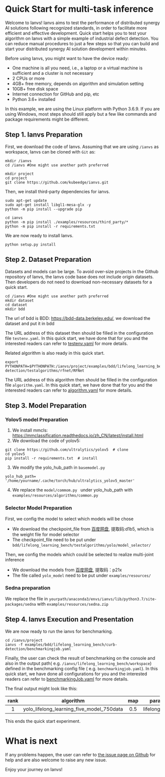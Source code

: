 # Quick Start for multi-task inference

Welcome to Ianvs! Ianvs aims to test the performance of distributed synergy AI solutions following recognized standards,  in order to facilitate more efficient and effective development. Quick start helps you to test your algorithm on Ianvs with a simple example of industrial defect detection. You can reduce manual procedures to just a few steps so that you can build and start your distributed synergy AI solution development within minutes. 

Before using Ianvs, you might want to have the device ready: 
- One machine is all you need, i.e., a laptop or a virtual machine is sufficient and a cluster is not necessary
- 2 CPUs or more
- 4GB+ free memory, depends on algorithm and simulation setting
- 10GB+ free disk space
- Internet connection for GitHub and pip, etc
- Python 3.6+ installed
  

In this example, we are using the Linux platform with Python 3.6.9. If you are using Windows, most steps should still apply but a few like commands and package requirements might be different. 

## Step 1. Ianvs Preparation

First, we download the code of Ianvs. Assuming that we are using `/ianvs` as workspace, Ianvs can be cloned with `Git` as:

``` shell
mkdir /ianvs
cd /ianvs #One might use another path preferred

mkdir project
cd project
git clone https://github.com/kubeedge/ianvs.git   
```


Then, we install third-party dependencies for ianvs. 
``` shell
sudo apt-get update
sudo apt-get install libgl1-mesa-glx -y
python -m pip install --upgrade pip

cd ianvs 
python -m pip install ./examples/resources/third_party/*
python -m pip install -r requirements.txt
```

We are now ready to install Ianvs. 
``` shell
python setup.py install  
```

## Step 2. Dataset Preparation

Datasets and models can be large. To avoid over-size projects in the Github repository of Ianvs, the Ianvs code base does not include origin datasets. Then developers do not need to download non-necessary datasets for a quick start.

``` shell
cd /ianvs #One might use another path preferred
mkdir dataset   
cd dataset
mkdir bdd
```

The url of bdd is BDD: https://bdd-data.berkeley.edu/, we download the dataset and put it in bdd

The URL address of this dataset then should be filled in the configuration file ``testenv.yaml``. In this quick start,
we have done that for you and the interested readers can refer to [testenv.yaml](https://ianvs.readthedocs.io/en/latest/guides/how-to-test-algorithms.html#step-1-test-environment-preparation) for more details.

<!-- Please put the downloaded dataset on the above dataset path, e.g., `/ianvs/dataset`. One can transfer the dataset to the path, e.g., on a remote Linux system using [XFTP].  -->


Related algorithm is also ready in this quick start. 
``` shell
export PYTHONPATH=$PYTHONPATH:/ianvs/project/examples/bdd/lifelong_learning_bench/curb-detection/testalgorithms/rfnet/RFNet
```

The URL address of this algorithm then should be filled in the configuration file ``algorithm.yaml``. In this quick
start, we have done that for you and the interested readers can refer to [algorithm.yaml](https://ianvs.readthedocs.io/en/latest/guides/how-to-test-algorithms.html#step-1-test-environment-preparation) for more details.

## Step 3. Model Preparation

### Yolov5 model Preparation

1. We  install mmcls: https://mmclassification.readthedocs.io/zh_CN/latest/install.html
2. We download the code of yolov5:

```
git clone https://github.com/ultralytics/yolov5  # clone
cd yolov5
pip install -r requirements.txt  # install
```

3. We modify the yolo_hub_path in `basemodel.py` 

```
yolo_hub_path= '/home/yourname/.cache/torch/hub/ultralytics_yolov5_master'
```

4. We replace the `model/commom.py ` under yolo_hub_path with `examples/resources/algorithms/common.py`

### Selector Model Preparation

First, we config the model to select which models will be chose

- We download the checkpoint_file from [百度网盘](https://pan.baidu.com/s/1hCbjrSW7A0J8tgfc-s5R1g), 提取码:d1b5,  which is the weight file for model selector
- The checkpoint_file need to be put under `bdd/lifelong_learning_bench/testalgorithms/yolo/model_selector/`

Then, we config the models which could be selected to realize multi-joint inference 

- We download the models from  [百度网盘](https://pan.baidu.com/s/1HE10JVbQgnam264f4m57Nw), 提取码：p21x
- The file called `yolo_model` need to be put under `examples/resources/`

### Sedna preparation

We replace the file in `yourpath/anaconda3/envs/ianvs/lib/python3.7/site-packages/sedna` with `examples/resources/sedna.zip`  



## Step 4. Ianvs **Execution and Presentation**

We are now ready to run the ianvs for benchmarking. 

``` shell
cd /ianvs/project
ianvs -f examples/bdd/lifelong_learning_bench/curb-detection/benchmarkingjob.yaml
```

Finally, the user can check the result of benchmarking on the console and also in the output path(
e.g. `/ianvs/lifelong_learning_bench/workspace`) defined in the benchmarking config file (
e.g. `benchmarkingjob.yaml`). In this quick start, we have done all configurations for you and the interested readers
can refer to [benchmarkingJob.yaml](https://ianvs.readthedocs.io/en/latest/guides/how-to-test-algorithms.html#step-1-test-environment-preparation) for more details.

The final output might look like this:   

| rank |                 algorithm                 | map  |     paradigm     | basemodel |    task_allocation     | task_remodeling | inference_integrate |
| :--: | :---------------------------------------: | :--: | :--------------: | :-------: | :--------------------: | --------------- | :-----------------: |
|  1   | yolo_lifelong_learning_five_model_750data | 0.5  | lifelonglearning | BaseModel | TaskAllocationByOrigin | TaskRemodeling  | InferenceIntegrate  |

This ends the quick start experiment.

# What is next

If any problems happen, the user can refer to [the issue page on Github](https://github.com/kubeedge/ianvs/issues) for help and are also welcome to raise any new issue. 

Enjoy your journey on Ianvs!
